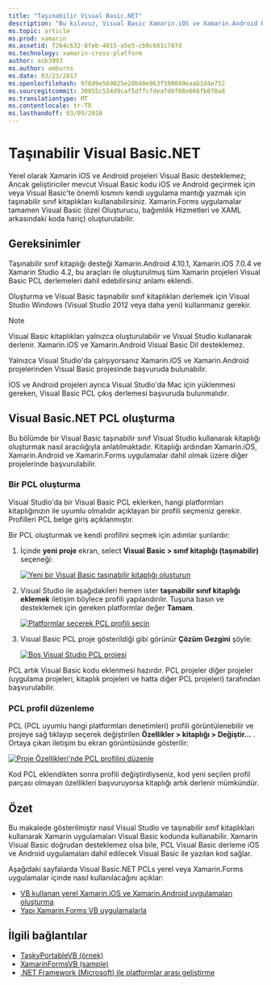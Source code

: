 ```yaml
---
title: "Taşınabilir Visual Basic.NET"
description: "Bu kılavuz, Visual Basic Xamarin.iOS ve Xamarin.Android hedefleyen çözümlerinde kullanılabilmesi için taşınabilir sınıf kitaplığı (PCL) projeleri yazmak için nasıl kullanılabileceğini anlatılmıştır."
ms.topic: article
ms.prod: xamarin
ms.assetid: f264c632-8feb-4015-a5e5-cb9c681c787d
ms.technology: xamarin-cross-platform
author: asb3993
ms.author: amburns
ms.date: 03/23/2017
ms.openlocfilehash: 978d9e569825e20b40e963f590049eaab1d4e752
ms.sourcegitcommit: 30055c534d9caf5dffcfdeafd6f08e666fb870a8
ms.translationtype: MT
ms.contentlocale: tr-TR
ms.lasthandoff: 03/09/2018
---
```

# <a name="portable-visual-basicnet"></a>Taşınabilir Visual Basic.NET

Yerel olarak Xamarin iOS ve Android projeleri Visual Basic desteklemez; Ancak geliştiriciler mevcut Visual Basic kodu iOS ve Android geçirmek için veya Visual Basic'te önemli kısmını kendi uygulama mantığı yazmak için taşınabilir sınıf kitaplıkları kullanabilirsiniz. Xamarin.Forms uygulamalar tamamen Visual Basic (özel Oluşturucu, bağımlılık Hizmetleri ve XAML arkasındaki koda hariç) oluşturulabilir.

## <a name="requirements"></a>Gereksinimler

Taşınabilir sınıf kitaplığı desteği Xamarin.Android 4.10.1, Xamarin.iOS 7.0.4 ve Xamarin Studio 4.2, bu araçları ile oluşturulmuş tüm Xamarin projeleri Visual Basic PCL derlemeleri dahil edebilirsiniz anlamı eklendi.

Oluşturma ve Visual Basic taşınabilir sınıf kitaplıkları derlemek için Visual Studio Windows (Visual Studio 2012 veya daha yeni) kullanmanız gerekir.

> [!NOTE]
> Visual Basic kitaplıkları yalnızca oluşturulabilir ve Visual Studio kullanarak derlenir. Xamarin.iOS ve Xamarin.Android Visual Basic Dil desteklemez.
>
> Yalnızca Visual Studio'da çalışıyorsanız Xamarin.iOS ve Xamarin.Android projelerinden Visual Basic projesinde başvuruda bulunabilir.
>
> İOS ve Android projeleri ayrıca Visual Studio'da Mac için yüklenmesi gereken, Visual Basic PCL çıkış derlemesi başvuruda bulunmalıdır.


## <a name="creating-a-visual-basicnet-pcl"></a>Visual Basic.NET PCL oluşturma

Bu bölümde bir Visual Basic taşınabilir sınıf Visual Studio kullanarak kitaplığı oluşturmak nasıl aracılığıyla anlatılmaktadır.
Kitaplığı ardından Xamarin.iOS, Xamarin.Android ve Xamarin.Forms uygulamalar dahil olmak üzere diğer projelerinde başvurulabilir.

### <a name="creating-a-pcl"></a>Bir PCL oluşturma

Visual Studio'da bir Visual Basic PCL eklerken, hangi platformları kitaplığınızın ile uyumlu olmalıdır açıklayan bir profili seçmeniz gerekir. Profilleri PCL belge giriş açıklanmıştır.

Bir PCL oluşturmak ve kendi profilini seçmek için adımlar şunlardır:

1.  İçinde **yeni proje** ekran, select **Visual Basic > sınıf kitaplığı (taşınabilir)** seçeneği:

    [![](images/image1-sml.png "Yeni bir Visual Basic taşınabilir kitaplığı oluşturun")](images/image1.png#lightbox)

1.  Visual Studio ile aşağıdakileri hemen ister **taşınabilir sınıf kitaplığı eklemek** iletişim böylece profili yapılandırılır. Tuşuna basın ve desteklemek için gereken platformlar değer **Tamam**.

    [![](images/image2-sml.png "Platformlar seçerek PCL profili seçin")](images/image2.png#lightbox)

1.  Visual Basic PCL proje gösterildiği gibi görünür **Çözüm Gezgini** şöyle:

    [![](images/image3-sml.png "Boş Visual Studio PCL projesi")](images/image3.png#lightbox)


PCL artık Visual Basic kodu eklenmesi hazırdır. PCL projeler diğer projeler (uygulama projeleri, kitaplık projeleri ve hatta diğer PCL projeleri) tarafından başvurulabilir.

### <a name="editing-the-pcl-profile"></a>PCL profil düzenleme

PCL (PCL uyumlu hangi platformları denetimleri) profili görüntülenebilir ve projeye sağ tıklayıp seçerek değiştirilen **Özellikler > kitaplığı > Değiştir...** . Ortaya çıkan iletişim bu ekran görüntüsünde gösterilir:

 [![](images/image4-sml.png "Proje Özellikleri'nde PCL profilini düzenle")](images/image4.png#lightbox)

Kod PCL eklendikten sonra profili değiştirdiyseniz, kod yeni seçilen profil parçası olmayan özellikleri başvuruyorsa kitaplığı artık derlenir mümkündür.


## <a name="summary"></a>Özet

Bu makalede gösterilmiştir nasıl Visual Studio ve taşınabilir sınıf kitaplıkları kullanarak Xamarin uygulamaları Visual Basic kodunda kullanabilir. Xamarin Visual Basic doğrudan desteklemez olsa bile, PCL Visual Basic derleme iOS ve Android uygulamaları dahil edilecek Visual Basic ile yazılan kod sağlar.

Aşağıdaki sayfalarda Visual Basic.NET PCLs yerel veya Xamarin.Forms uygulamalar içinde nasıl kullanılacağını açıklar:

- [VB kullanan yerel Xamarin.iOS ve Xamarin.Android uygulamaları oluşturma](native-apps.md)
- [Yapı Xamarin.Forms VB uygulamalarla](xamarin-forms.md)


## <a name="related-links"></a>İlgili bağlantılar

- [TaskyPortableVB (örnek)](https://github.com/xamarin/mobile-samples/tree/master/VisualBasic/TaskyPortableVB)
- [XamarinFormsVB (sample)](https://github.com/xamarin/mobile-samples/tree/master/VisualBasic/XamarinFormsVB)
- [.NET Framework (Microsoft) ile platformlar arası geliştirme](http://msdn.microsoft.com/en-us/library/gg597391(v=vs.110).aspx)